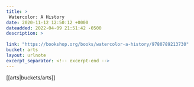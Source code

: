 ```yaml
---
title: > 
 Watercolor: A History
date: 2020-11-12 12:50:12 +0000
dateadded: 2022-04-09 21:51:42 -0500
description: > 
 
link: "https://bookshop.org/books/watercolor-a-history/9780789213730"
bucket: arts
layout: urlnote
excerpt_separator: <!-- excerpt-end -->
--- 
```

 <!-- excerpt-end -->[[arts|buckets/arts]]
